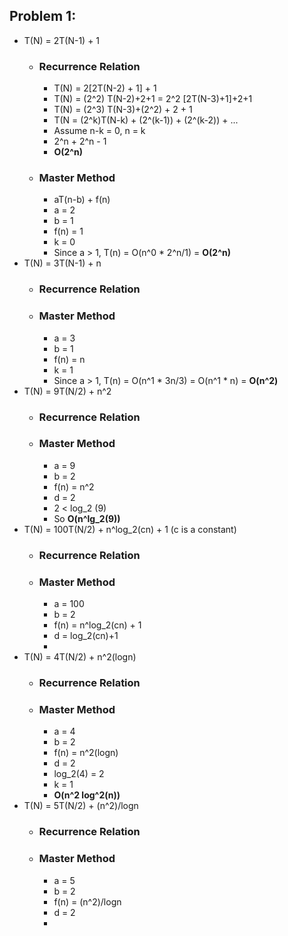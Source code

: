 ## Problem 1:
- T(N) = 2T(N-1) + 1
  - ### Recurrence Relation
    - T(N) = 2[2T(N-2) + 1] + 1
    - T(N) = (2^2) T(N-2)+2+1 = 2^2 [2T(N-3)+1]+2+1
    - T(N) = (2^3) T(N-3)+(2^2) + 2 + 1
    - T(N = (2^k)T(N-k) + (2^(k-1)) + (2^(k-2)) + ...
    - Assume n-k = 0, n = k
    - 2^n + 2^n - 1
    - **O(2^n)**
  - ### Master Method
    - aT(n-b) + f(n)
    - a = 2
    - b = 1
    - f(n) = 1
    - k = 0
    - Since a > 1, T(n) = O(n^0 * 2^n/1) = **O(2^n)**
- T(N) = 3T(N-1) + n
  - ### Recurrence Relation
  - ### Master Method
    - a = 3
    - b = 1
    - f(n) = n
    - k = 1
    - Since a > 1, T(n) = O(n^1 * 3n/3) = O(n^1 * n) = **O(n^2)**
- T(N) = 9T(N/2) + n^2
  - ### Recurrence Relation
  - ### Master Method
    - a = 9
    - b = 2
    - f(n) = n^2
    - d = 2
    - 2 < log_2 (9)
    - So **O(n^lg_2(9))**
- T(N) = 100T(N/2) + n^log_2(cn) + 1  (c is a constant)
  - ### Recurrence Relation
  - ### Master Method
    - a = 100
    - b = 2
    - f(n) = n^log_2(cn) + 1
    - d = log_2(cn)+1
    - 
- T(N) = 4T(N/2) + n^2(logn)
  - ### Recurrence Relation
  - ### Master Method
    - a = 4
    - b = 2
    - f(n) = n^2(logn)
    - d = 2
    - log_2(4) = 2
    - k = 1
    - **O(n^2 log^2(n))** 
- T(N) = 5T(N/2) + (n^2)/logn
  - ### Recurrence Relation
  - ### Master Method
    - a = 5
    - b = 2
    - f(n) = (n^2)/logn
    - d = 2
    - 
